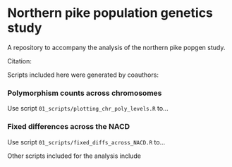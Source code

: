 # Northern pike population genetics study
A repository to accompany the analysis of the northern pike popgen study.     

Citation: <add>

Scripts included here were generated by coauthors: <list them>

### Polymorphism counts across chromosomes ###
Use script `01_scripts/plotting_chr_poly_levels.R` to...      

### Fixed differences across the NACD ###
Use script `01_scripts/fixed_diffs_across_NACD.R` to...    

Other scripts included for the analysis include     

